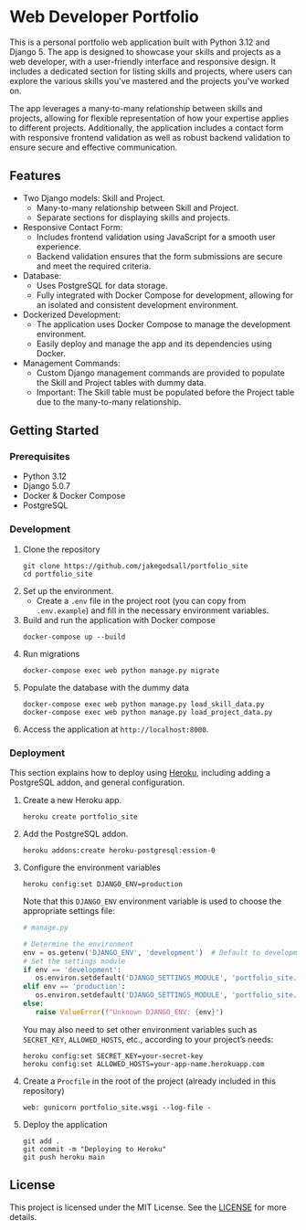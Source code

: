 # Web Developer Portfolio

This is a personal portfolio web application built with Python 3.12 and Django 5.
The app is designed to showcase your skills and projects as a web developer, with a user-friendly interface and responsive design.
It includes a dedicated section for listing skills and projects, where users can explore the various skills you've mastered and the projects you've worked on.

The app leverages a many-to-many relationship between skills and projects, allowing for flexible representation of how your expertise applies to different projects. Additionally, the application includes a contact form with responsive frontend validation as well as robust backend validation to ensure secure and effective communication.

## Features
- Two Django models: Skill and Project.
  - Many-to-many relationship between Skill and Project.
  - Separate sections for displaying skills and projects.
- Responsive Contact Form:
  - Includes frontend validation using JavaScript for a smooth user experience.
  - Backend validation ensures that the form submissions are secure and meet the required criteria.
- Database:
  - Uses PostgreSQL for data storage.
  - Fully integrated with Docker Compose for development, allowing for an isolated and consistent development environment.
- Dockerized Development:
  - The application uses Docker Compose to manage the development environment.
  - Easily deploy and manage the app and its dependencies using Docker.
- Management Commands:
  - Custom Django management commands are provided to populate the Skill and Project tables with dummy data.
  - Important: The Skill table must be populated before the Project table due to the many-to-many relationship.

## Getting Started

### Prerequisites
- Python 3.12
- Django 5.0.7
- Docker & Docker Compose
- PostgreSQL

### Development

1. Clone the repository
   ```shell
   git clone https://github.com/jakegodsall/portfolio_site
   cd portfolio_site
   ```
2. Set up the environment.
   - Create a `.env` file in the project root (you can copy from `.env.example`) and fill in the necessary environment variables.
3. Build and run the application with Docker compose
   ```shell
   docker-compose up --build
   ```
4. Run migrations
   ```shell
   docker-compose exec web python manage.py migrate
   ```
5. Populate the database with the dummy data
   ```shell
   docker-compose exec web python manage.py load_skill_data.py
   docker-compose exec web python manage.py load_project_data.py
   ```
6. Access the application at `http://localhost:8000`.

### Deployment

This section explains how to deploy using [Heroku](https://heroku.com), including adding a PostgreSQL addon, and general configuration.

1. Create a new Heroku app.
    ```shell
    heroku create portfolio_site
    ```
2. Add the PostgreSQL addon.
   ```shell
   heroku addons:create heroku-postgresql:ession-0
   ```
3. Configure the environment variables
    ```shell
    heroku config:set DJANGO_ENV=production
    ```
   Note that this `DJANGO_ENV` environment variable is used to choose the appropriate settings file:
   ```python
   # manage.py
   
   # Determine the environment
   env = os.getenv('DJANGO_ENV', 'development')  # Default to development
   # Set the settings module
   if env == 'development':
      os.environ.setdefault('DJANGO_SETTINGS_MODULE', 'portfolio_site.settings.development')
   elif env == 'production':
      os.environ.setdefault('DJANGO_SETTINGS_MODULE', 'portfolio_site.settings.production')
   else:
      raise ValueError(f"Unknown DJANGO_ENV: {env}")
   ```
   You may also need to set other environment variables such as `SECRET_KEY`, `ALLOWED_HOSTS`, etc., according to your project’s needs:
   ```shell
   heroku config:set SECRET_KEY=your-secret-key
   heroku config:set ALLOWED_HOSTS=your-app-name.herokuapp.com
   ```
4. Create a `Procfile` in the root of the project (already included in this repository)
   ```shell
   web: gunicorn portfolio_site.wsgi --log-file -
   ```
5. Deploy the application
   ```shell
   git add .
   git commit -m "Deploying to Heroku"
   git push heroku main
   ```

## License

This project is licensed under the MIT License. See the [LICENSE](./LICENSE) for more details.

